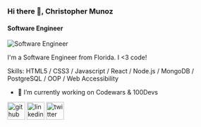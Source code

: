 ### Hi there 👋, Christopher Munoz
#### Software Engineer
![Software Engineer](https://arturssmirnovs.github.io/github-profile-readme-generator/images/banner.png)

I'm a Software Engineer from Florida. I <3 code!

Skills: HTML5 / CSS3 / Javascript / React / Node.js /  MongoDB / PostgreSQL / OOP / Web Accessibility

- 🔭 I’m currently working on Codewars & 100Devs 


[<img src='https://cdn.jsdelivr.net/npm/simple-icons@3.0.1/icons/github.svg' alt='github' height='40'>](https://github.com/ChrisMunozCodes)  [<img src='https://cdn.jsdelivr.net/npm/simple-icons@3.0.1/icons/linkedin.svg' alt='linkedin' height='40'>](https://www.linkedin.com/in/Chrismunozcodes/)  [<img src='https://cdn.jsdelivr.net/npm/simple-icons@3.0.1/icons/twitter.svg' alt='twitter' height='40'>](https://twitter.com/ChrisMunozCodes)  
